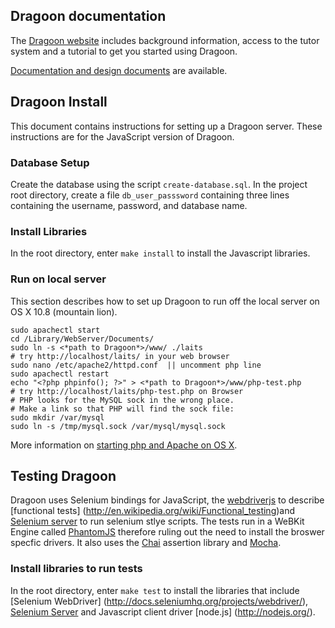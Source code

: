 ## Dragoon documentation ##

The [Dragoon website](http://dragoon.asu.edu) includes
background information, access to the tutor system and a
tutorial to get you started using Dragoon.

[Documentation and design documents](documentation/README.md) are
available.

## Dragoon Install ##

This document contains instructions for setting up a Dragoon server.
These instructions are for the JavaScript version of Dragoon.

### Database Setup ###

Create the database using the script `create-database.sql`.
In the project root directory, create a file `db_user_passsword`
containing three lines containing the username, password, and 
database name.

### Install Libraries ###

In the root directory, enter `make install` to install the Javascript
libraries.

### Run on local server ###

This section describes how to set up Dragoon to run off the 
local server on OS X 10.8 (mountain lion).

    sudo apachectl start
    cd /Library/WebServer/Documents/
    sudo ln -s <*path to Dragoon*>/www/ ./laits 
    # try http://localhost/laits/ in your web browser
    sudo nano /etc/apache2/httpd.conf  || uncomment php line
    sudo apachectl restart
    echo "<?php phpinfo(); ?>" > <*path to Dragoon*>/www/php-test.php 
    # try http://localhost/laits/php-test.php on Browser
	# PHP looks for the MySQL sock in the wrong place.
	# Make a link so that PHP will find the sock file:
	sudo mkdir /var/mysql
	sudo ln -s /tmp/mysql.sock /var/mysql/mysql.sock

More information on [starting php and Apache on OS X](http://akrabat.com/computing/setting-up-php-mysql-on-os-x-10-8-mountain-lion).

## Testing Dragoon ##

Dragoon uses Selenium bindings for JavaScript, the [webdriverjs](https://github.com/webdriverio/webdriverio/) to describe [functional tests] (http://en.wikipedia.org/wiki/Functional_testing)and [Selenium server](http://docs.seleniumhq.org/download/) to run selenium stlye scripts.  The tests run in a WeBKit Engine called [PhantomJS](http://phantomjs.org/) therefore ruling out the need to install the broswer specfic drivers. It also uses the [Chai](http://chaijs.com/) assertion library and [Mocha](http://visionmedia.github.io/mocha/). 


### Install libraries to run tests ###

In the root directory, enter `make test` to install the libraries that include [Selenium WebDriver] (http://docs.seleniumhq.org/projects/webdriver/), [Selenium Server](http://docs.seleniumhq.org/download/) and Javascript client driver [node.js] (http://nodejs.org/).

